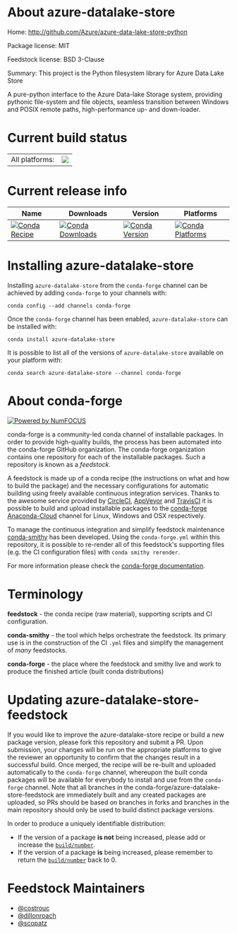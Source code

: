 About azure-datalake-store
==========================

Home: http://github.com/Azure/azure-data-lake-store-python

Package license: MIT

Feedstock license: BSD 3-Clause

Summary: This project is the Python filesystem library for Azure Data Lake Store

A pure-python interface to the Azure Data-lake Storage system,
providing pythonic file-system and file objects, seamless transition
between Windows and POSIX remote paths, high-performance up- and down-loader.


Current build status
====================


<table><tr><td>All platforms:</td>
    <td>
      <a href="https://dev.azure.com/conda-forge/feedstock-builds/_build/latest?definitionId=7807&branchName=master">
        <img src="https://dev.azure.com/conda-forge/feedstock-builds/_apis/build/status/azure-datalake-store-feedstock?branchName=master">
      </a>
    </td>
  </tr>
</table>

Current release info
====================

| Name | Downloads | Version | Platforms |
| --- | --- | --- | --- |
| [![Conda Recipe](https://img.shields.io/badge/recipe-azure--datalake--store-green.svg)](https://anaconda.org/conda-forge/azure-datalake-store) | [![Conda Downloads](https://img.shields.io/conda/dn/conda-forge/azure-datalake-store.svg)](https://anaconda.org/conda-forge/azure-datalake-store) | [![Conda Version](https://img.shields.io/conda/vn/conda-forge/azure-datalake-store.svg)](https://anaconda.org/conda-forge/azure-datalake-store) | [![Conda Platforms](https://img.shields.io/conda/pn/conda-forge/azure-datalake-store.svg)](https://anaconda.org/conda-forge/azure-datalake-store) |

Installing azure-datalake-store
===============================

Installing `azure-datalake-store` from the `conda-forge` channel can be achieved by adding `conda-forge` to your channels with:

```
conda config --add channels conda-forge
```

Once the `conda-forge` channel has been enabled, `azure-datalake-store` can be installed with:

```
conda install azure-datalake-store
```

It is possible to list all of the versions of `azure-datalake-store` available on your platform with:

```
conda search azure-datalake-store --channel conda-forge
```


About conda-forge
=================

[![Powered by NumFOCUS](https://img.shields.io/badge/powered%20by-NumFOCUS-orange.svg?style=flat&colorA=E1523D&colorB=007D8A)](http://numfocus.org)

conda-forge is a community-led conda channel of installable packages.
In order to provide high-quality builds, the process has been automated into the
conda-forge GitHub organization. The conda-forge organization contains one repository
for each of the installable packages. Such a repository is known as a *feedstock*.

A feedstock is made up of a conda recipe (the instructions on what and how to build
the package) and the necessary configurations for automatic building using freely
available continuous integration services. Thanks to the awesome service provided by
[CircleCI](https://circleci.com/), [AppVeyor](https://www.appveyor.com/)
and [TravisCI](https://travis-ci.org/) it is possible to build and upload installable
packages to the [conda-forge](https://anaconda.org/conda-forge)
[Anaconda-Cloud](https://anaconda.org/) channel for Linux, Windows and OSX respectively.

To manage the continuous integration and simplify feedstock maintenance
[conda-smithy](https://github.com/conda-forge/conda-smithy) has been developed.
Using the ``conda-forge.yml`` within this repository, it is possible to re-render all of
this feedstock's supporting files (e.g. the CI configuration files) with ``conda smithy rerender``.

For more information please check the [conda-forge documentation](https://conda-forge.org/docs/).

Terminology
===========

**feedstock** - the conda recipe (raw material), supporting scripts and CI configuration.

**conda-smithy** - the tool which helps orchestrate the feedstock.
                   Its primary use is in the construction of the CI ``.yml`` files
                   and simplify the management of *many* feedstocks.

**conda-forge** - the place where the feedstock and smithy live and work to
                  produce the finished article (built conda distributions)


Updating azure-datalake-store-feedstock
=======================================

If you would like to improve the azure-datalake-store recipe or build a new
package version, please fork this repository and submit a PR. Upon submission,
your changes will be run on the appropriate platforms to give the reviewer an
opportunity to confirm that the changes result in a successful build. Once
merged, the recipe will be re-built and uploaded automatically to the
`conda-forge` channel, whereupon the built conda packages will be available for
everybody to install and use from the `conda-forge` channel.
Note that all branches in the conda-forge/azure-datalake-store-feedstock are
immediately built and any created packages are uploaded, so PRs should be based
on branches in forks and branches in the main repository should only be used to
build distinct package versions.

In order to produce a uniquely identifiable distribution:
 * If the version of a package **is not** being increased, please add or increase
   the [``build/number``](https://conda.io/docs/user-guide/tasks/build-packages/define-metadata.html#build-number-and-string).
 * If the version of a package **is** being increased, please remember to return
   the [``build/number``](https://conda.io/docs/user-guide/tasks/build-packages/define-metadata.html#build-number-and-string)
   back to 0.

Feedstock Maintainers
=====================

* [@costrouc](https://github.com/costrouc/)
* [@dillonroach](https://github.com/dillonroach/)
* [@scopatz](https://github.com/scopatz/)

